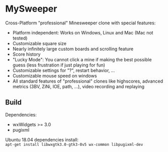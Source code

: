 # MySweeper

Cross-Platform "professional" Minesweeper clone with special features:
  * Platform independent: Works on Windows, Linux and Mac (Mac not tested)
  * Customizable square size
  * Nearly infinitely large custom boards and scrolling feature
  * Score history
  * "Lucky Mode": You cannot click a mine if making the best possible guess (less frustration if just playing for fun)
  * Customizable settings for "?", restart behavior, ...
  * Customizable mouse speed on windows
  * All standard features of "professional" clones like highscores, advanced metrics (3BV, ZiNi, IOE, path, ...), video recording and replaying

## Build
Dependencies: 
  * wxWidgets \>= 3.0 
  * pugixml
 
Ubuntu 18.04 dependencies install: <br>
```apt-get install libwxgtk3.0-gtk3-0v5 wx-common libpugixml-dev```